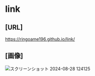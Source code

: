 # link

## [URL]
https://ringoame196.github.io/link/

## [画像]

![スクリーンショット 2024-08-28 124125](https://github.com/user-attachments/assets/9ff85b73-031c-4576-b4c4-4d3196c5db4f)
